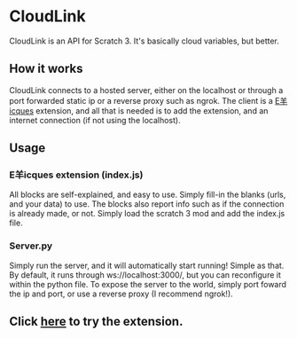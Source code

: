 # CloudLink

CloudLink is an API for Scratch 3. It's basically cloud variables, but better.

## How it works

CloudLink connects to a hosted server, either on the localhost or through a port forwarded static ip or a reverse proxy such as ngrok. The client is a [E羊icques](https://sheeptester.github.io/scratch-gui/) extension, and all that is needed is to add the extension, and an internet connection (if not using the localhost).

## Usage

### E羊icques extension (index.js)
All blocks are self-explained, and easy to use. Simply fill-in the blanks (urls, and your data) to use. The blocks also report info such as if the connection is already made, or not. Simply load the scratch 3 mod and add the index.js file.

### Server.py
Simply run the server, and it will automatically start running! Simple as that. By default, it runs through ws://localhost:3000/, but you can reconfigure it within the python file. To expose the server to the world, simply port foward the ip and port, or use a reverse proxy (I recommend ngrok!).

## Click [here](https://sheeptester.github.io/scratch-gui/?url=https://mikedev101.github.io/cloudlink/cloudlink.js) to try the extension.

